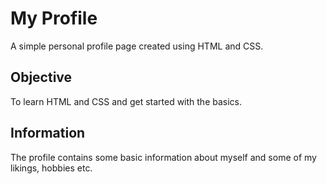# My Profile

A simple personal profile page created using HTML and CSS.

## Objective

To learn HTML and CSS and get started with the basics.

## Information 

The profile contains some basic information about myself and some of my likings, hobbies etc.
